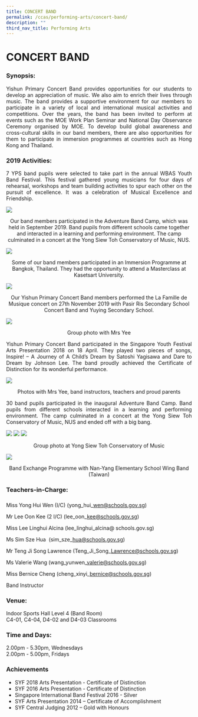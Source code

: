 ```yaml
---
title: CONCERT BAND
permalink: /ccas/performing-arts/concert-band/
description: ""
third_nav_title: Performing Arts
---
```

# CONCERT BAND

### Synopsis:

<p style="text-align: justify;">Yishun Primary Concert Band provides opportunities for our students to develop an appreciation of music. We also aim to enrich their lives through music. The band provides a supportive environment for our members to participate in a variety of local and international musical activities and competitions. Over the years, the band has been invited to perform at events such as the MOE Work Plan Seminar and National Day Observance Ceremony organised by MOE. To develop build global awareness and cross-cultural skills in our band members, there are also opportunities for them to participate in immersion programmes at countries such as Hong Kong and Thailand.  </p>

### 2019 Activities:

<p style="text-align: justify;">7 YPS band pupils were selected to take part in the annual WBAS Youth Band Festival. This festival gathered young musicians for four days of rehearsal, workshops and team building activities to spur each other on the pursuit of excellence. It was a celebration of Musical Excellence and Friendship.</p>

![](/images/CCAs/Concert%20Band/CCA_Band_2020_1.jpg)

<center>Our band members participated in the Adventure Band Camp, which was held in September 2019. Band pupils from different schools came together and interacted in a learning and performing environment. The camp culminated in a concert at the Yong Siew Toh Conservatory of Music, NUS.</center>

![](/images/CCAs/Concert%20Band/CCA_Band_2020_2.jpg)

<center>Some of our band members participated in an Immersion Programme at Bangkok, Thailand. They had the opportunity to attend a Masterclass at Kasetsart University.</center>

![](/images/CCAs/Concert%20Band/CCA_Band_2020_3.jpg)

<center>Our Yishun Primary Concert Band members performed the La Famille de Musique concert on 27th November 2019 with Pasir Ris Secondary School Concert Band and Yuying Secondary School.</center>


![](/images/CCAs/Concert%20Band/Group-Photo-5.jpg)

<center>Group photo with Mrs Yee</center>

<p style="text-align: justify;">Yishun Primary Concert Band participated in the Singapore Youth Festival Arts Presentation 2018 on 18 April. They played two pieces of songs, Inspire! – A Journey of A Child’s Dream by Satoshi Yagisawa and Dare to Dream by Johnson Lee. The band proudly achieved the Certificate of Distinction for its wonderful performance.</p>

![](/images/CCAs/Concert%20Band/Group-Photo-4.jpg)

<center>Photos with Mrs Yee, band instructors, teachers and proud parents</center>

<p style="text-align: justify;">30 band pupils participated in the inaugural Adventure Band Camp. Band pupils from different schools interacted in a learning and performing environment. The camp culminated in a concert at the Yong Siew Toh Conservatory of Music, NUS and ended off with a big bang.</p>

![](/images/CCAs/Concert%20Band/Group-Photo-1.jpg)
![](/images/CCAs/Concert%20Band/Group-Photo-2.jpg)
![](/images/CCAs/Concert%20Band/Group-Photo-3.jpg)

<center>Group photo at Yong Siew Toh Conservatory of Music</center>

![](/images/CCAs/Concert%20Band/2017Band_4.jpg)

<center>Band Exchange Programme with Nan-Yang Elementary School Wing Band (Taiwan)</center>

### Teachers-in-Charge:

### 

Miss Yong Hui Wen (I/C) (yong\_hui\_wen@schools.gov.sg)

Mr Lee Oon Kee (2 I/C) (lee\_oon\_kee@schools.gov.sg)

Miss Lee Linghui Alcina (lee\_linghui\_alcina@ schools.gov.sg)

Ms Sim Sze Hua  (sim\_sze\_hua@schools.gov.sg)

Mr Teng Ji Song Lawrence (Teng\_Ji\_Song\_Lawrence@schools.gov.sg)

Ms Valerie Wang (wang\_yunwen\_valerie@schools.gov.sg)

Miss Bernice Cheng (cheng\_xinyi\_bernice@schools.gov.sg)

Band Instructor

  

### **Venue:**

Indoor Sports Hall Level 4 (Band Room)   
C4-01, C4-04, D4-02 and D4-03 Classrooms

  

### **Time and Days:**
2.00pm - 5.30pm, Wednesdays   
2.00pm - 5.00pm, Fridays


### Achievements

*   SYF 2018 Arts Presentation - Certificate of Distinction 
*   SYF 2016 Arts Presentation - Certificate of Distinction 
*   Singapore International Band Festival 2016 - Silver  
*   SYF Arts Presentation 2014 – Certificate of Accomplishment   
*   SYF Central Judging 2012 – Gold with Honours